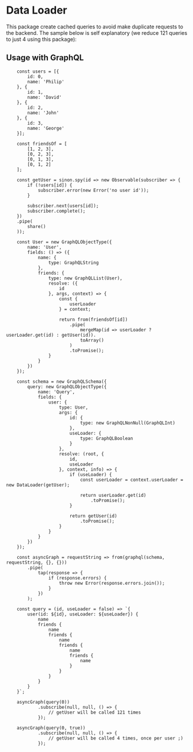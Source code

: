 # Data Loader

This package create cached queries to avoid make duplicate requests to the backend. The sample below is self explanatory (we reduce 121 queries to just 4 using this package): 

## Usage with GraphQL

		const users = [{
		    id: 0,
		    name: 'Philip'
		}, {
		    id: 1,
		    name: 'David'
		}, {
		    id: 2,
		    name: 'John'
		}, {
		    id: 3,
		    name: 'George'
		}];

		const friendsOf = [
		    [1, 2, 3],
		    [0, 2, 3],
		    [0, 1, 3],
		    [0, 1, 2]
		];

		const getUser = sinon.spy(id => new Observable(subscriber => {
		    if (!users[id]) {
		        subscriber.error(new Error('no user id'));
		    }

		    subscriber.next(users[id]);
		    subscriber.complete();
		})
		.pipe(
			share()
		));

		const User = new GraphQLObjectType({
		    name: 'User',
		    fields: () => ({
		        name: {
		            type: GraphQLString
		        },
		        friends: {
		            type: new GraphQLList(User),
		            resolve: ({
		                id
		            }, args, context) => {
		                const {
		                    userLoader
		                } = context;

		                return from(friendsOf[id])
							.pipe(
								mergeMap(id => userLoader ? userLoader.get(id) : getUser(id)).
		                    	toArray()
							)
		                    .toPromise();
		            }
		        }
		    })
		});

		const schema = new GraphQLSchema({
		    query: new GraphQLObjectType({
		        name: 'Query',
		        fields: {
		            user: {
		                type: User,
		                args: {
		                    id: {
		                        type: new GraphQLNonNull(GraphQLInt)
		                    },
		                    useLoader: {
		                        type: GraphQLBoolean
		                    }
		                },
		                resolve: (root, {
		                    id,
		                    useLoader
		                }, context, info) => {
		                    if (useLoader) {
		                        const userLoader = context.userLoader = new DataLoader(getUser);

		                        return userLoader.get(id)
		                            .toPromise();
		                    }

		                    return getUser(id)
		                        .toPromise();
		                }
		            }
		        }
		    })
		});

		const asyncGraph = requestString => from(graphql(schema, requestString, {}, {}))
			.pipe(
				tap(response => {
					if (response.errors) {
						throw new Error(response.errors.join());
					}
				})
			);

		const query = (id, useLoader = false) => `{
		    user(id: ${id}, useLoader: ${useLoader}) {
		        name
		        friends {
		            name
		            friends {
		                name
		                friends {
		                    name
		                    friends {
		                        name
		                    }
		                }
		            }
		        }
		    }
		}`;

		asyncGraph(query(0))
                .subscribe(null, null, () => {
                    // getUser will be called 121 times
                });

		asyncGraph(query(0, true))
                .subscribe(null, null, () => {
                    // getUser will be called 4 times, once per user ;)
                });
